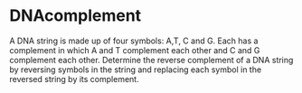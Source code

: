 # DNAcomplement



A DNA string is made up of four symbols: A,T, C and G. Each has a complement in which A and T complement each other and C and G complement each other. 
Determine the reverse complement of a DNA string by reversing symbols in the string and replacing each symbol in the reversed string by its complement. 
